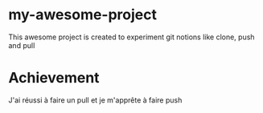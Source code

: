 # my-awesome-project
This awesome project is created to experiment git notions like clone, push and pull
# Achievement
J'ai réussi à faire un pull et je m'apprête à faire push